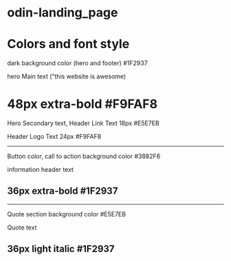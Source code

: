 # odin-landing_page

# Colors and font style 
dark background color (hero and footer)
#1F2937

hero Main text ("this website is awesome)
# 48px extra-bold #F9FAF8

Hero Secondary text, Header Link Text
18px #E5E7EB

Header Logo Text
24px #F9FAF8

_______________________________________________________________

Button color, call to action background color
#3882F6

information header text
## 36px extra-bold #1F2937

_________________________________________________________________

Quote section background color
#E5E7EB

Quote text
## __36px light italic #1F2937__

